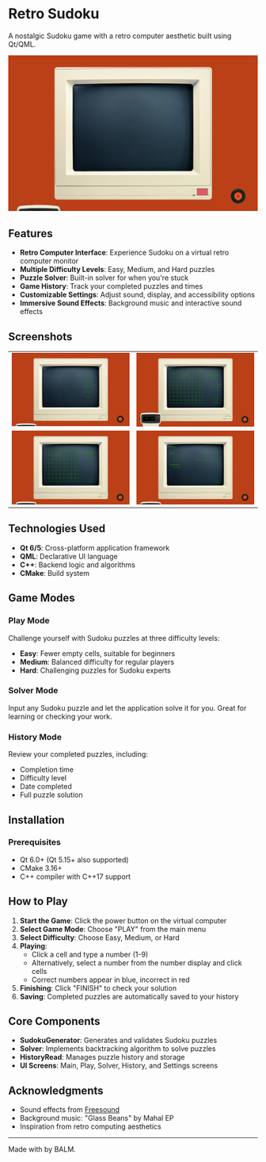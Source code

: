 # Retro Sudoku

A nostalgic Sudoku game with a retro computer aesthetic built using Qt/QML.

![Retro Sudoku](https://github.com/A-Little-Mouse/Sudoku/blob/main/screenshots/main-screen.png)

## Features

- **Retro Computer Interface**: Experience Sudoku on a virtual retro computer monitor
- **Multiple Difficulty Levels**: Easy, Medium, and Hard puzzles
- **Puzzle Solver**: Built-in solver for when you're stuck
- **Game History**: Track your completed puzzles and times
- **Customizable Settings**: Adjust sound, display, and accessibility options
- **Immersive Sound Effects**: Background music and interactive sound effects

## Screenshots

<table>
  <tr>
    <td><img src="https://github.com/A-Little-Mouse/Sudoku/blob/main/screenshots/main-menu.png" alt="Main Menu" width="400"/></td>
    <td><img src="https://github.com/A-Little-Mouse/Sudoku/blob/main/screenshots/play-screen.png" alt="Gameplay" width="400"/></td>
  </tr>
  <tr>
    <td><img src="https://github.com/A-Little-Mouse/Sudoku/blob/main/screenshots/solve-screen.png" alt="Solver" width="400"/></td>
    <td><img src="https://github.com/A-Little-Mouse/Sudoku/blob/main/screenshots/setting-screen.png" alt="History" width="400"/></td>
  </tr>
</table>

## Technologies Used

- **Qt 6/5**: Cross-platform application framework
- **QML**: Declarative UI language
- **C++**: Backend logic and algorithms
- **CMake**: Build system

## Game Modes

### Play Mode
Challenge yourself with Sudoku puzzles at three difficulty levels:
- **Easy**: Fewer empty cells, suitable for beginners
- **Medium**: Balanced difficulty for regular players
- **Hard**: Challenging puzzles for Sudoku experts

### Solver Mode
Input any Sudoku puzzle and let the application solve it for you. Great for learning or checking your work.

### History Mode
Review your completed puzzles, including:
- Completion time
- Difficulty level
- Date completed
- Full puzzle solution

## Installation

### Prerequisites
- Qt 6.0+ (Qt 5.15+ also supported)
- CMake 3.16+
- C++ compiler with C++17 support

## How to Play

1. **Start the Game**: Click the power button on the virtual computer
2. **Select Game Mode**: Choose "PLAY" from the main menu
3. **Select Difficulty**: Choose Easy, Medium, or Hard
4. **Playing**:
   - Click a cell and type a number (1-9)
   - Alternatively, select a number from the number display and click cells
   - Correct numbers appear in blue, incorrect in red
5. **Finishing**: Click "FINISH" to check your solution
6. **Saving**: Completed puzzles are automatically saved to your history

## Core Components

- **SudokuGenerator**: Generates and validates Sudoku puzzles
- **Solver**: Implements backtracking algorithm to solve puzzles
- **HistoryRead**: Manages puzzle history and storage
- **UI Screens**: Main, Play, Solver, History, and Settings screens

## Acknowledgments

- Sound effects from [Freesound](https://freesound.org/)
- Background music: "Glass Beans" by Mahal EP
- Inspiration from retro computing aesthetics

---

Made with by BALM.

